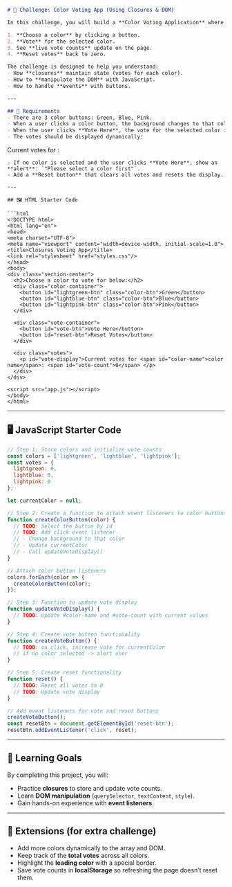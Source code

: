 
```markdown
# 🎨 Challenge: Color Voting App (Using Closures & DOM)

In this challenge, you will build a **Color Voting Application** where users can:  

1. **Choose a color** by clicking a button.  
2. **Vote** for the selected color.  
3. See **live vote counts** update on the page.  
4. **Reset votes** back to zero.  

The challenge is designed to help you understand:  
- How **closures** maintain state (votes for each color).  
- How to **manipulate the DOM** with JavaScript.  
- How to handle **events** with buttons.  

---

## 📝 Requirements
- There are 3 color buttons: Green, Blue, Pink.  
- When a user clicks a color button, the background changes to that color and that color becomes the **current selection**.  
- When the user clicks **Vote Here**, the vote for the selected color increases by 1.  
- The votes should be displayed dynamically:  
```

Current votes for <color name>: <vote count>

````
- If no color is selected and the user clicks **Vote Here**, show an **alert**: `"Please select a color first"`.  
- Add a **Reset button** that clears all votes and resets the display.

---

## 🖼️ HTML Starter Code

```html
<!DOCTYPE html>
<html lang="en">
<head>
<meta charset="UTF-8">
<meta name="viewport" content="width=device-width, initial-scale=1.0">
<title>Closures Voting App</title>
<link rel="stylesheet" href="styles.css"/>
</head>
<body>
<div class="section-center">
  <h2>Choose a color to vote for below:</h2>
  <div class="color-container">
    <button id="lightgreen-btn" class="color-btn">Green</button>
    <button id="lightblue-btn" class="color-btn">Blue</button>
    <button id="lightpink-btn" class="color-btn">Pink</button>  
  </div>

  <div class="vote-container">
    <button id="vote-btn">Vote Here</button>
    <button id="reset-btn">Reset Votes</button>
  </div>

  <div class="votes">
    <p id="vote-display">Current votes for <span id="color-name">color name</span>: <span id="vote-count">0</span> </p>
  </div>
</div>

<script src="app.js"></script>
</body>
</html>
````

---

## 🖥️ JavaScript Starter Code

```js
// Step 1: Store colors and initialize vote counts
const colors = ['lightgreen', 'lightblue', 'lightpink'];
const votes = {
  lightgreen: 0,
  lightblue: 0,
  lightpink: 0
};

let currentColor = null;

// Step 2: Create a function to attach event listeners to color buttons
function createColorButton(color) {
  // TODO: Select the button by id
  // TODO: Add click event listener
  // - Change background to that color
  // - Update currentColor
  // - Call updateVoteDisplay()
}

// Attach color button listeners
colors.forEach(color => {
  createColorButton(color);
});

// Step 3: Function to update vote display
function updateVoteDisplay() {
  // TODO: update #color-name and #vote-count with current values
}

// Step 4: Create vote button functionality
function createVoteButton() {
  // TODO: on click, increase vote for currentColor
  // if no color selected -> alert user
}

// Step 5: Create reset functionality
function reset() {
  // TODO: Reset all votes to 0
  // TODO: Update vote display
}

// Add event listeners for vote and reset buttons
createVoteButton();
const resetBtn = document.getElementById('reset-btn');
resetBtn.addEventListener('click', reset);
```

---

## 🎯 Learning Goals

By completing this project, you will:

* Practice **closures** to store and update vote counts.
* Learn **DOM manipulation** (`querySelector`, `textContent`, `style`).
* Gain hands-on experience with **event listeners**.

---

## 🚀 Extensions (for extra challenge)

* Add more colors dynamically to the array and DOM.
* Keep track of the **total votes** across all colors.
* Highlight the **leading color** with a special border.
* Save vote counts in **localStorage** so refreshing the page doesn’t reset them.

```


